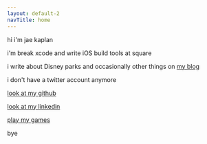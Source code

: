 ```yaml
---
layout: default-2
navTitle: home
---
```


hi i'm jae kaplan

i'm break xcode and write iOS build tools at square 

i write about Disney parks and occasionally other things on [my blog](https://blog.jkap.io)

i don't have a twitter account anymore

[look at my github](https://github.com/jkap)

[look at my linkedin](https://www.linkedin.com/in/yrfriendjkap/)

[play my games](https://jkap.itch.io)

bye
